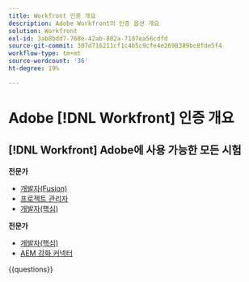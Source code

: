 ```yaml
---
title: Workfront 인증 개요
description: Adobe Workfront의 인증 옵션 개요
solution: Workfront
exl-id: 3ab8bdd7-768e-42ab-802a-7107ea56cdfd
source-git-commit: 307d716211cf1c4b5c9cfe4e2698389bc8fde5f4
workflow-type: tm+mt
source-wordcount: '36'
ht-degree: 19%

---
```


# Adobe [!DNL Workfront] 인증 개요

## [!DNL Workfront] Adobe에 사용 가능한 모든 시험

**전문가**

* [개발자(Fusion)](https://certification.adobe.com/certification/fusion-developer-professional) <!--AD0-E902-->
* [프로젝트 관리자](https://certification.adobe.com/certification/project-manager-professional) <!--AD0-E903-->
* [개발자(핵심)](https://certification.adobe.com/certification/core-developer-professional) <!--AD0-E908-->

**전문가**

* [개발자(핵심)](https://certification.adobe.com/certification/core-developer-expert) <!--AD0-E907-->
* [AEM 강화 커넥터](https://certification.adobe.com/certification/experience-manager-enhanced-connector-expert) <!--AD0-E906-->

{{questions}}

